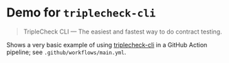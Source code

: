 # Demo for `triplecheck-cli`

> TripleCheck CLI — The easiest and fastest way to do contract testing.

Shows a very basic example of using [triplecheck-cli](https://github.com/mikaelvesavuori/triplecheck-cli) in a GitHub Action pipeline; see `.github/workflows/main.yml`.
